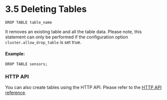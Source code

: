 3.5 Deleting Tables
===================

    DROP TABLE table_name


It removes an existing table and all the table data.
Please note, this statement can only be performed if the configuration option
`cluster.allow_drop_table` is set true.

#### Example:

    DROP TABLE sensors;


### HTTP API

You can also create tables using the HTTP API. Please refer to the [HTTP API reference](/documentation/api/http/).

